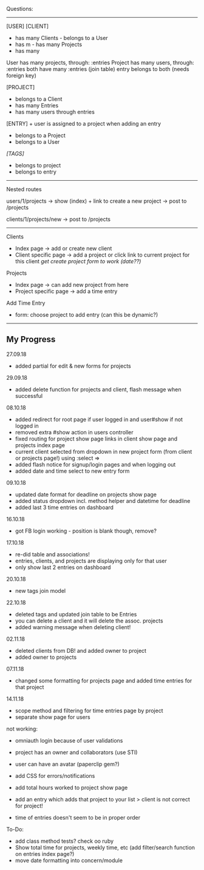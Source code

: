 Questions:

------------


[USER] 			 					[CLIENT]
- has many Clients                  - belongs to a User
- has m                 			- has many Projects
- has many                   		

User has many projects, through: :entries
Project has many users, through: :entries
both have many :entries (join table)
entry belongs to both (needs foreign key)

[PROJECT] 
- belongs to a Client
- has many Entries
- has many users through entries

[ENTRY] + user is assigned to a project when adding an entry
- belongs to a Project
- belongs to a User

*[TAGS]*
- belongs to project
- belongs to entry







--------------
Nested routes

users/1/projects -> show (index) + link to create a new project
-> post to /projects

clients/1/projects/new 
-> post to /projects


--------------
Clients
- Index page -> add or create new client
- Client specific page
  -> add a project or click link to current project for this client
  *get create project form to work (date??)*

Projects
- Index page -> can add new project from here
- Project specific page
  -> add a time entry

Add Time Entry
- form: choose project to add entry (can this be dynamic?)


---------------
My Progress
---------------

27.09.18
+ added partial for edit & new forms for projects

29.09.18
+ added delete function for projects and client, flash message when successful

08.10.18
+ added redirect for root page if user logged in and user#show if not logged in
+ removed extra #show action in users controller
+ fixed routing for project show page links in client show page and projects index page
+ current client selected from dropdown in new project form (from client or projects page!) using :select => 
+ added flash notice for signup/login pages and when logging out
+ added date and time select to new entry form

09.10.18
+ updated date format for deadline on projects show page
+ added status dropdown incl. method helper and datetime for deadline
+ added last 3 time entries on dashboard

16.10.18
+ got FB login working - position is blank though, remove?

17.10.18
+ re-did table and associations!
+ entries, clients, and projects are displaying only for that user
+ only show last 2 entries on dashboard


20.10.18
+ new tags join model

22.10.18
+ deleted tags and updated join table to be Entries
+ you can delete a client and it will delete the assoc. projects
+ added warning message when deleting client!


02.11.18
+ deleted clients from DB! and added owner to project
+ added owner to projects

07.11.18
+ changed some formatting for projects page and added time entries for that project

14.11.18
+ scope method and filtering for time entries page by project
+ separate show page for users

not working:
- omniauth login because of user validations




- project has an owner and collaborators (use STI)
- user can have an avatar (paperclip gem?)

- add CSS for errors/notifications
- add total hours worked to project show page
- add an entry which adds that project to your list > client is not correct for project!
- time of entries doesn't seem to be in proper order



To-Do:
- add class method tests? check oo ruby
- Show total time for projects, weekly time, etc (add filter/search function on entries index page?)
- move date formatting into concern/module









